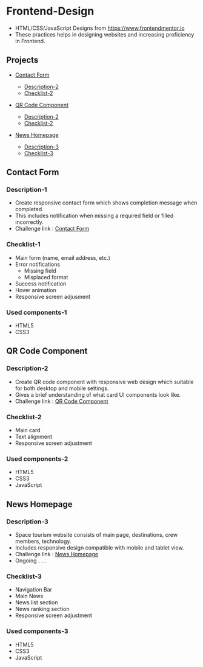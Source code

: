 # Frontend-Design
- HTML/CSS/JavaScript Designs from https://www.frontendmentor.io
- These practices helps in designing websites and increasing proficiency in Frontend.

## Projects

- [Contact Form](#contact-form)
  - [Description-2](#description-1)
  - [Checklist-2](#checklist-2)

- [QR Code Component](#qr-code-component)
  - [Description-2](#description-2)
  - [Checklist-2](#checklist-2)

- [News Homepage](#news-homepage)
  - [Description-3](#description-3)
  - [Checklist-3](#checklist-3)

## Contact Form

### Description-1
  - Create responsive contact form which shows completion message when completed.
  - This includes notification when missing a required field or filled incorrectly.
  - Challenge link : [Contact Form](https://www.frontendmentor.io/challenges/contact-form--G-hYlqKJj)

### Checklist-1
  - Main form (name, email address, etc.)
  - Error notifications
      - Missing field
      - Misplaced format
  - Success notification
  - Hover animation
  - Responsive screen adjusment
### Used components-1
  - HTML5
  - CSS3

## QR Code Component

### Description-2
  - Create QR code component with responsive web design which suitable for both desktop and mobile settings.
  - Gives a brief understanding of what card UI components look like.
  - Challenge link : [QR Code Component](https://www.frontendmentor.io/challenges/qr-code-component-iux_sIO_H)

### Checklist-2
  - Main card
  - Text alignment
  - Responsive screen adjustment

### Used components-2
  - HTML5
  - CSS3
  - JavaScript

## News Homepage

### Description-3
  - Space tourism website consists of main page, destinations, crew members, technology.
  - Includes responsive design compatible with mobile and tablet view.
  - Challenge link : [News Homepage](https://www.frontendmentor.io/challenges/news-homepage-H6SWTa1MFl)
  - Ongoing . . .

### Checklist-3
  - Navigation Bar
  - Main News
  - News list section
  - News ranking section
  - Responsive screen adjustment

### Used components-3
  - HTML5
  - CSS3
  - JavaScript





